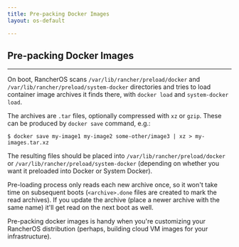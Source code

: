 ```yaml
---
title: Pre-packing Docker Images
layout: os-default

---
```


## Pre-packing Docker Images
---

On boot, RancherOS scans `/var/lib/rancher/preload/docker` and `/var/lib/rancher/preload/system-docker` directories and tries to load container image archives it finds there, with `docker load` and `system-docker load`.

The archives are `.tar` files, optionally compressed with `xz` or `gzip`. These can be produced by `docker save` command, e.g.:

```
$ docker save my-image1 my-image2 some-other/image3 | xz > my-images.tar.xz
```

The resulting files should be placed into `/var/lib/rancher/preload/docker` or `/var/lib/rancher/preload/system-docker` (depending on whether you want it preloaded into Docker or System Docker).

Pre-loading process only reads each new archive once, so it won't take time on subsequent boots (`<archive>.done` files are created to mark the read archives). If you update the archive (place a newer archive with the same name) it'll get read on the next boot as well.

Pre-packing docker images is handy when you're customizing your RancherOS distribution (perhaps, building cloud VM images for your infrastructure).
